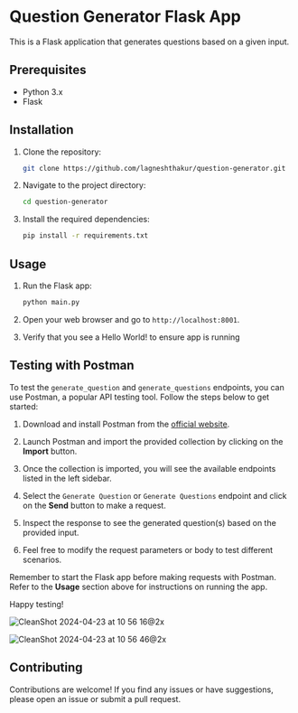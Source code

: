 # Question Generator Flask App

This is a Flask application that generates questions based on a given input.

## Prerequisites

- Python 3.x
- Flask

## Installation

1. Clone the repository:

    ```bash
    git clone https://github.com/lagneshthakur/question-generator.git
    ```

2. Navigate to the project directory:

    ```bash
    cd question-generator
    ```

3. Install the required dependencies:

    ```bash
    pip install -r requirements.txt
    ```

## Usage

1. Run the Flask app:

    ```bash
    python main.py
    ```

2. Open your web browser and go to `http://localhost:8001`.

3. Verify that you see a Hello World! to ensure app is running

## Testing with Postman

To test the `generate_question` and `generate_questions` endpoints, you can use Postman, a popular API testing tool. Follow the steps below to get started:

1. Download and install Postman from the [official website](https://www.postman.com/downloads/).

2. Launch Postman and import the provided collection by clicking on the **Import** button.

3. Once the collection is imported, you will see the available endpoints listed in the left sidebar.

4. Select the `Generate Question` or `Generate Questions` endpoint and click on the **Send** button to make a request.

5. Inspect the response to see the generated question(s) based on the provided input.

6. Feel free to modify the request parameters or body to test different scenarios.

Remember to start the Flask app before making requests with Postman. Refer to the **Usage** section above for instructions on running the app.

Happy testing!

![CleanShot 2024-04-23 at 10 56 16@2x](https://github.com/lagneshthakur/question_generator/assets/13376802/f9ae2d0e-10f3-47bc-b35b-4373cd1d4d35)

![CleanShot 2024-04-23 at 10 56 46@2x](https://github.com/lagneshthakur/question_generator/assets/13376802/8610dc59-08b6-4b98-a371-8d30fbabe9ad)


## Contributing

Contributions are welcome! If you find any issues or have suggestions, please open an issue or submit a pull request.
